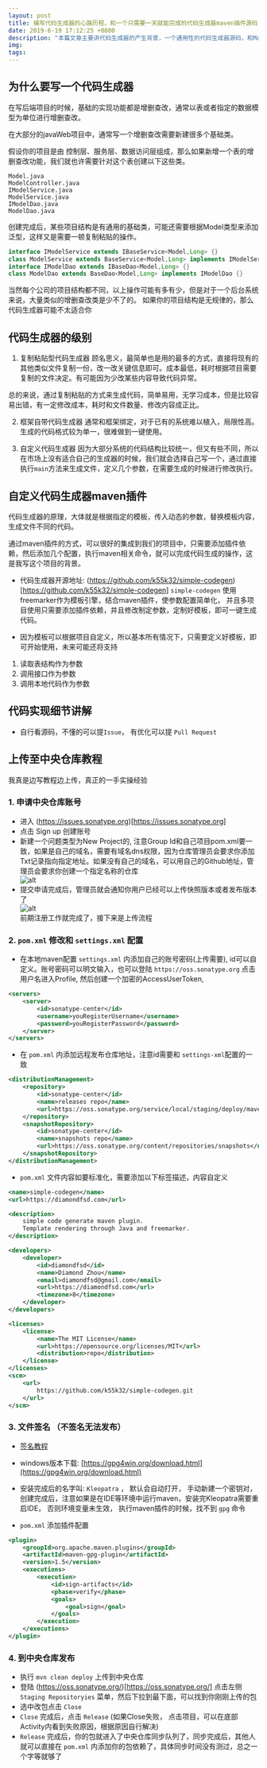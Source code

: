 ```yaml
---
layout: post
title: 编写代码生成器的心路历程，和一个只需要一天就能完成的代码生成器maven插件源码
date: 2019-6-19 17:12:25 +0800
description: "本篇文章主要讲代码生成器的产生背景，一个通用性的代码生成器源码，和Maven中央仓库上传教程。代码生成器的原理简单，大家可以自行看源码解决"
img:
tags:
---
```


## 为什么要写一个代码生成器
在写后端项目的时候，基础的实现功能都是增删查改，通常以表或者指定的数据模型为单位进行增删查改。  

在大部分的javaWeb项目中，通常写一个增删查改需要新建很多个基础类。

假设你的项目是由 控制层、服务层、数据访问层组成，那么如果新增一个表的增删查改功能，我们就也许需要针对这个表创建以下这些类。
```
Model.java
ModelController.java
IModelService.java
ModelService.java
IModelDao.java
ModelDao.java
```

创建完成后，某些项目结构是有通用的基础类，可能还需要根据Model类型来添加泛型，这样又是需要一顿复制粘贴的操作。
```java 
interface IModelService extends IBaseService<Model,Long> {}
class ModelService extends BaseService<Model,Long> implements IModelService {}
interface IModelDao extends IBaseDao<Model,Long> {}
class ModelDao extends BaseDao<Model,Long> implements IModelDao {}
```

当然每个公司的项目结构都不同，以上操作可能有多有少，但是对于一个后台系统来说，大量类似的增删查改类是少不了的。
如果你的项目结构是无规律的，那么代码生成器可能不太适合你

## 代码生成器的级别
1. 复制粘贴型代码生成器
顾名思义，最简单也是用的最多的方式，直接将现有的其他类似文件复制一份，改一改关键信息即可。成本最低，耗时根据项目需要复制的文件决定。有可能因为少改某些内容导致代码异常。

总的来说，通过复制粘贴的方式来生成代码，简单易用，无学习成本，但是比较容易出错，有一定修改成本，耗时和文件数量、修改内容成正比。

2. 框架自带代码生成器
通常和框架绑定，对于已有的系统难以植入，局限性高。生成的代码格式较为单一，很难做到一键使用。

3. 自定义代码生成器
因为大部分系统的代码结构比较统一，但又有些不同，所以在市场上没有适合自己的生成器的时候，我们就会选择自己写一个，通过直接执行`main`方法来生成文件，定义几个参数，在需要生成的时候进行修改执行。

## 自定义代码生成器maven插件 
代码生成器的原理，大体就是根据指定的模板，传入动态的参数，替换模板内容，生成文件不同的代码。 

通过maven插件的方式，可以很好的集成到我们的项目中，只需要添加插件依赖，然后添加几个配置，执行maven相关命令，就可以完成代码生成的操作，这是我写这个项目的背景。
- 代码生成器开源地址: (https://github.com/k55k32/simple-codegen)[https://github.com/k55k32/simple-codegen]
`simple-codegen` 使用freemarker作为模板引擎，结合maven插件，使参数配置简单化， 并且多项目使用只需要添加插件依赖，并且修改制定参数，定制好模板，即可一键生成代码。

- 因为模板可以根据项目自定义，所以基本所有情况下，只需要定义好模板，即可开始使用，未来可能还将支持
1. 读取表结构作为参数
2. 调用接口作为参数
3. 调用本地代码作为参数

## 代码实现细节讲解
- 自行看源码，不懂的可以提`Issue`， 有优化可以提 `Pull Request`

## 上传至中央仓库教程
我真是边写教程边上传，真正的一手实操经验
### 1. 申请中央仓库账号
-  进入 (https://issues.sonatype.org)[https://issues.sonatype.org]
- 点击  Sign up 创建账号 
- 新建一个问题类型为New Project的, 注意Group Id和自己项目pom.xml要一致，如果是自己的域名，需要有域名dns权限，因为仓库管理员会要求你添加Txt记录指向指定地址。如果没有自己的域名，可以用自己的Github地址，管理员会要求你创建一个指定名称的仓库    
![alt]({{site.baseurl}}/assets/post-img/2019-06-19/create.png)
- 提交申请完成后，管理员就会通知你用户已经可以上传快照版本或者发布版本了   
![alt]({{site.baseurl}}/assets/post-img/2019-06-19/issue-closed.png)   
前期注册工作就完成了，接下来是上传流程

### 2. `pom.xml` 修改和 `settings.xml` 配置
- 在本地maven配置 `settings.xml` 内添加自己的账号密码(上传需要), id可以自定义。账号密码可以明文输入，也可以登陆 `https://oss.sonatype.org` 点击用户名进入Profile, 然后创建一个加密的AccessUserToken, 
```xml
<servers>
    <server>
        <id>sonatype-center</id>
        <username>youRegisterUsername</username>
        <password>youRegisterPassword</password>
    </server>
</servers>
```
- 在 `pom.xml` 内添加远程发布仓库地址，注意id需要和 `settings-xml`配置的一致
```xml
<distributionManagement>
    <repository>
        <id>sonatype-center</id>
        <name>releases repo</name>
        <url>https://oss.sonatype.org/service/local/staging/deploy/maven2</url>
    </repository>
    <snapshotRepository>
        <id>sonatype-center</id>
        <name>snapshots repo</name>
        <url>https://oss.sonatype.org/content/repositories/snapshots</url>
    </snapshotRepository>
</distributionManagement>
```
- `pom.xml` 文件内容如要标准化，需要添加以下标签描述，内容自定义
```xml
<name>simple-codegen</name>
<url>https://diamondfsd.com</url>

<description>
    simple code generate maven plugin.
    Template rendering through Java and freemarker.
</description>

<developers>
    <developer>
        <id>diamondfsd</id>
        <name>Diamond Zhou</name>
        <email>diamondfsd@gmail.com</email>
        <url>https://diamondfsd.com</url>
        <timezone>8</timezone>
    </developer>
</developers>

<licenses>
    <license>
        <name>The MIT License</name>
        <url>https://opensource.org/licenses/MIT</url>
        <distribution>repo</distribution>
    </license>
</licenses>
<scm>
    <url>
        https://github.com/k55k32/simple-codegen.git
    </url>
</scm>
```

### 3. 文件签名 （不签名无法发布）  
- [签名教程](https://central.sonatype.org/pages/working-with-pgp-signatures.html)   
- windows版本下载: [https://gpg4win.org/download.html](https://gpg4win.org/download.html)  

- 安装完成后的名字叫: `Kleopatra` ， 默认会自动打开， 手动新建一个密钥对，创建完成后，注意如果是在IDE等环境中运行maven，安装完Kleopatra需要重启IDE， 否则环境变量未生效， 执行maven插件的时候，找不到 `gpg` 命令

- `pom.xml` 添加插件配置
```xml
<plugin>
    <groupId>org.apache.maven.plugins</groupId>
    <artifactId>maven-gpg-plugin</artifactId>
    <version>1.5</version>
    <executions>
        <execution>
            <id>sign-artifacts</id>
            <phase>verify</phase>
            <goals>
                <goal>sign</goal>
            </goals>
        </execution>
    </executions>
</plugin>
```

### 4. 到中央仓库发布
- 执行 `mvn clean deploy` 上传到中央仓库
- 登陆 (https://oss.sonatype.org/)[https://oss.sonatype.org/] 点击左侧 `Staging Repositoryies` 菜单，然后下拉到最下面，可以找到你刚刚上传的包
- 选中改包点击 `Close`
- `Close` 完成后，点击 `Release` (如果Close失败， 点击项目，可以在底部Activity内看到失败原因，根据原因自行解决)
- `Release` 完成后，你的包就进入了中央仓库同步队列了，同步完成后，其他人就可以直接在 `pom.xml` 内添加你的包依赖了，具体同步时间没有测过，总之一个字等就够了